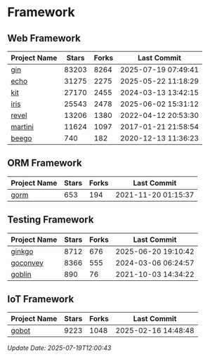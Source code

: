 # Framework

## Web Framework
| Project Name | Stars | Forks | Last Commit |
| ------------ | ----- | ----- | ----------- |
| [gin](https://github.com/gin-gonic/gin) | 83203 | 8264 | 2025-07-19 07:49:41 |
| [echo](https://github.com/labstack/echo) | 31275 | 2275 | 2025-05-22 11:18:29 |
| [kit](https://github.com/go-kit/kit) | 27170 | 2455 | 2024-03-13 13:42:15 |
| [iris](https://github.com/kataras/iris) | 25543 | 2478 | 2025-06-02 15:31:12 |
| [revel](https://github.com/revel/revel) | 13206 | 1380 | 2022-04-12 20:53:30 |
| [martini](https://github.com/go-martini/martini) | 11624 | 1097 | 2017-01-21 21:58:54 |
| [beego](https://github.com/astaxie/beego) | 740 | 182 | 2020-12-13 11:36:23 |

## ORM Framework
| Project Name | Stars | Forks | Last Commit |
| ------------ | ----- | ----- | ----------- |
| [gorm](https://github.com/jinzhu/gorm) | 653 | 194 | 2021-11-20 01:15:37 |

## Testing Framework
| Project Name | Stars | Forks | Last Commit |
| ------------ | ----- | ----- | ----------- |
| [ginkgo](https://github.com/onsi/ginkgo) | 8712 | 676 | 2025-06-20 19:10:42 |
| [goconvey](https://github.com/smartystreets/goconvey) | 8366 | 555 | 2024-03-06 06:24:57 |
| [goblin](https://github.com/franela/goblin) | 890 | 76 | 2021-10-03 14:34:22 |

## IoT Framework
| Project Name | Stars | Forks | Last Commit |
| ------------ | ----- | ----- | ----------- |
| [gobot](https://github.com/hybridgroup/gobot) | 9223 | 1048 | 2025-02-16 14:48:48 |

*Update Date: 2025-07-19T12:00:43*